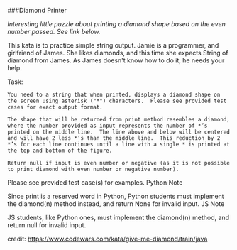 
###Diamond Printer

*Interesting little puzzle about printing a diamond shape based on the even number passed. See link below.* 

This kata is to practice simple string output. Jamie is a programmer, and girlfriend of James. 
She likes diamonds, and this time she expects String of diamond from James. As James doesn't know how to do it, he needs your help.

Task:

`You need to a string that when printed, displays a diamond shape on the screen using asterisk ("*") characters. 
Please see provided test cases for exact output format.`

`The shape that will be returned from print method resembles a diamond, 
where the number provided as input represents the number of *’s printed on the middle line. 
The line above and below will be centered and will have 2 less *’s than the middle line. 
This reduction by 2 *’s for each line continues until a line with a single * is printed at the top and bottom of the figure.`

`Return null if input is even number or negative (as it is not possible to print diamond with even number or negative number).`

Please see provided test case(s) for examples.
Python Note

Since print is a reserved word in Python, Python students must implement the diamond(n) method instead, and return None for invalid input.
JS Note

JS students, like Python ones, must implement the diamond(n) method, and return null for invalid input.

credit: https://www.codewars.com/kata/give-me-diamond/train/java
